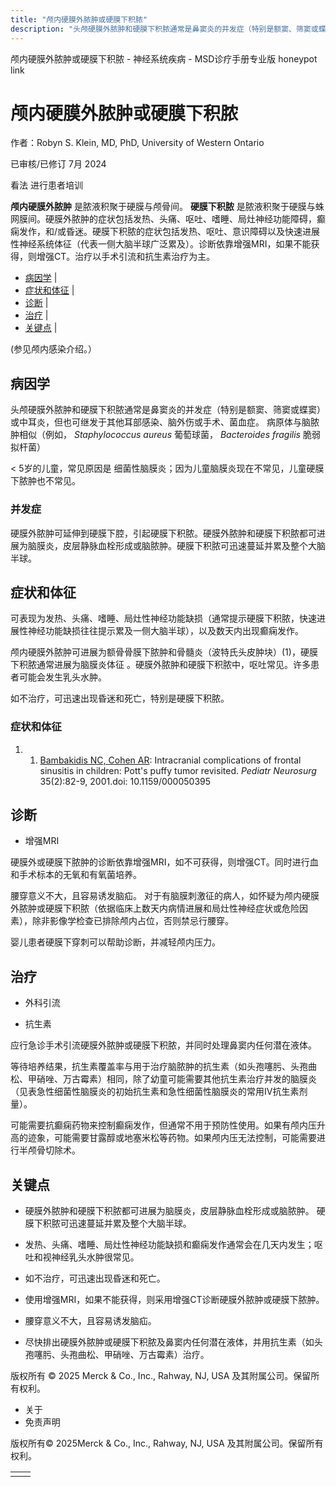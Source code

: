 ```yaml
---
title: "颅内硬膜外脓肿或硬膜下积脓"
description: "头颅硬膜外脓肿和硬膜下积脓通常是鼻窦炎的并发症（特别是额窦、筛窦或蝶窦）或中耳炎，但也可继发于其他耳部感染、脑外伤或手术、菌血症。 病原体与脑脓肿相似（例如， _Staphylococcus aureus_ 葡萄球菌， _Bacteroides fragilis_ 脆弱拟杆菌）"
---
```


﻿颅内硬膜外脓肿或硬膜下积脓 \- 神经系统疾病 \- MSD诊疗手册专业版 honeypot link

# 颅内硬膜外脓肿或硬膜下积脓

作者：Robyn S. Klein, MD, PhD, University of Western Ontario

已审核/已修订 7月 2024

看法 进行患者培训

**颅内硬膜外脓肿** 是脓液积聚于硬膜与颅骨间。 **硬膜下积脓** 是脓液积聚于硬膜与蛛网膜间。硬膜外脓肿的症状包括发热、头痛、呕吐、嗜睡、局灶神经功能障碍，癫痫发作，和/或昏迷。硬膜下积脓的症状包括发热、呕吐、意识障碍以及快速进展性神经系统体征（代表一侧大脑半球广泛累及）。诊断依靠增强MRI，如果不能获得，则增强CT。治疗以手术引流和抗生素治疗为主。

- [病因学](#病因学_v1041054_zh) \|
- [症状和体征](#症状和体征_v1041061_zh) \|
- [诊断](#诊断_v1041064_zh) \|
- [治疗](#治疗_v1041071_zh) \|
- [关键点](#关键点_v28572320_zh) \|

(参见颅内感染介绍。）

## 病因学

头颅硬膜外脓肿和硬膜下积脓通常是鼻窦炎的并发症（特别是额窦、筛窦或蝶窦）或中耳炎，但也可继发于其他耳部感染、脑外伤或手术、菌血症。 病原体与脑脓肿相似（例如， _Staphylococcus aureus_ 葡萄球菌， _Bacteroides fragilis_ 脆弱拟杆菌）

< 5岁的儿童，常见原因是 细菌性脑膜炎；因为儿童脑膜炎现在不常见，儿童硬膜下脓肿也不常见。

### 并发症

硬膜外脓肿可延伸到硬膜下腔，引起硬膜下积脓。硬膜外脓肿和硬膜下积脓都可进展为脑膜炎，皮层静脉血栓形成或脑脓肿。硬膜下积脓可迅速蔓延并累及整个大脑半球。

## 症状和体征

可表现为发热、头痛、嗜睡、局灶性神经功能缺损（通常提示硬膜下积脓，快速进展性神经功能缺损往往提示累及一侧大脑半球），以及数天内出现癫痫发作。

颅内硬膜外脓肿可进展为额骨骨膜下脓肿和骨髓炎（波特氏头皮肿块）(1)，硬膜下积脓通常进展为脑膜炎体征 。硬膜外脓肿和硬膜下积脓中，呕吐常见。许多患者可能会发生乳头水肿。

如不治疗，可迅速出现昏迷和死亡，特别是硬膜下积脓。

### 症状和体征

1. 1. [Bambakidis NC, Cohen AR](https://pubmed.ncbi.nlm.nih.gov/11549918/): Intracranial complications of frontal sinusitis in children: Pott's puffy tumor revisited. _Pediatr Neurosurg_ 35(2):82-9, 2001.doi: 10.1159/000050395


## 诊断

- 增强MRI


硬膜外或硬膜下脓肿的诊断依靠增强MRI，如不可获得，则增强CT。同时进行血和手术标本的无氧和有氧菌培养。

腰穿意义不大，且容易诱发脑疝。 对于有脑膜刺激征的病人，如怀疑为颅内硬膜外脓肿或硬膜下积脓（依据临床上数天内病情进展和局灶性神经症状或危险因素），除非影像学检查已排除颅内占位，否则禁忌行腰穿。

婴儿患者硬膜下穿刺可以帮助诊断，并减轻颅内压力。

## 治疗

- 外科引流

- 抗生素


应行急诊手术引流硬膜外脓肿或硬膜下积脓，并同时处理鼻窦内任何潜在液体。

等待培养结果，抗生素覆盖率与用于治疗脑脓肿的抗生素（如头孢噻肟、头孢曲松、甲硝唑、万古霉素）相同，除了幼童可能需要其他抗生素治疗并发的脑膜炎（见表急性细菌性脑膜炎的初始抗生素和急性细菌性脑膜炎的常用IV抗生素剂量）。

可能需要抗癫痫药物来控制癫痫发作，但通常不用于预防性使用。如果有颅内压升高的迹象，可能需要甘露醇或地塞米松等药物。如果颅内压无法控制，可能需要进行半颅骨切除术。

## 关键点

- 硬膜外脓肿和硬膜下积脓都可进展为脑膜炎，皮层静脉血栓形成或脑脓肿。 硬膜下积脓可迅速蔓延并累及整个大脑半球。

- 发热、头痛、嗜睡、局灶性神经功能缺损和癫痫发作通常会在几天内发生；呕吐和视神经乳头水肿很常见。

- 如不治疗，可迅速出现昏迷和死亡。

- 使用增强MRI，如果不能获得，则采用增强CT诊断硬膜外脓肿或硬膜下脓肿。

- 腰穿意义不大，且容易诱发脑疝。

- 尽快排出硬膜外脓肿或硬膜下积脓及鼻窦内任何潜在液体，并用抗生素（如头孢噻肟、头孢曲松、甲硝唑、万古霉素）治疗。




版权所有 © 2025
Merck & Co., Inc., Rahway, NJ, USA 及其附属公司。保留所有权利。

- 关于
- 免责声明

版权所有© 2025Merck & Co., Inc., Rahway, NJ, USA 及其附属公司。保留所有权利。

|     |     |
| --- | --- |
|  |  |
